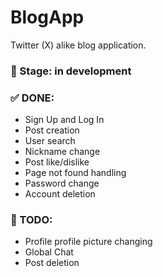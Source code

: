 # BlogApp

Twitter (X) alike blog application.

### 🔧 Stage: in development

### ✅ DONE:
- Sign Up and Log In
- Post creation
- User search
- Nickname change
- Post like/dislike
- Page not found handling
- Password change
- Account deletion

### 📃 TODO:
- Profile profile picture changing
- Global Chat
- Post deletion

